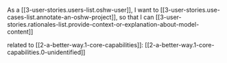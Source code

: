 
As a [[3-user-stories.users-list.oshw-user]],
I want to [[3-user-stories.use-cases-list.annotate-an-oshw-project]],
so that I can [[3-user-stories.rationales-list.provide-context-or-explanation-about-model-content]]

related to [[2-a-better-way.1-core-capabilities]]: [[2-a-better-way.1-core-capabilities.0-unidentified]]
